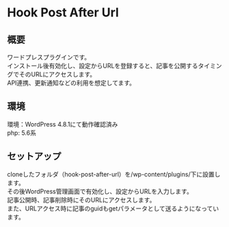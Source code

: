 # Hook Post After Url

## 概要
ワードプレスプラグインです。  
インストール後有効化し、設定からURLを登録すると、記事を公開するタイミングでそのURLにアクセスします。  
API連携、更新通知などの利用を想定してます。

## 環境
環境：WordPress 4.8.1にて動作確認済み  
php: 5.6系

## セットアップ
cloneしたフォルダ（hook-post-after-url）を/wp-content/plugins/下に設置します。  
その後WordPress管理画面で有効化し、設定からURLを入力します。  
記事公開時、記事削除時にそのURLにアクセスします。  
また、URLアクセス時に記事のguidもgetパラメータとして送るようになっています。